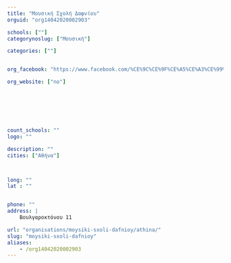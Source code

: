 ```yaml
---
title: "Μουσική Σχολή Δαφνίου"
orguid: "org14042020002903"

schools: [""]
categorynoslug: ["Μουσική"]

categories: [""]


org_facebook: "https://www.facebook.com/%CE%9C%CE%9F%CE%A5%CE%A3%CE%99%CE%9A%CE%97-%CE%A3%CE%A7%CE%9F%CE%9B%CE%97-%CE%94%CE%91%CE%A6%CE%9D%CE%99%CE%9F%CE%A5-1072567899488451/"

org_website: ["no"]







count_schools: ""
logo: ""

description: ""
cities: ["Αθήνα"]



long: ""
lat : ""


phone: ""
address: |
    Βουλγαροκτόνου 11

url: "organisations/moysiki-sxoli-dafnioy/athina/"
slug: "moysiki-sxoli-dafnioy"
aliases:
    - /org14042020002903
---
```



